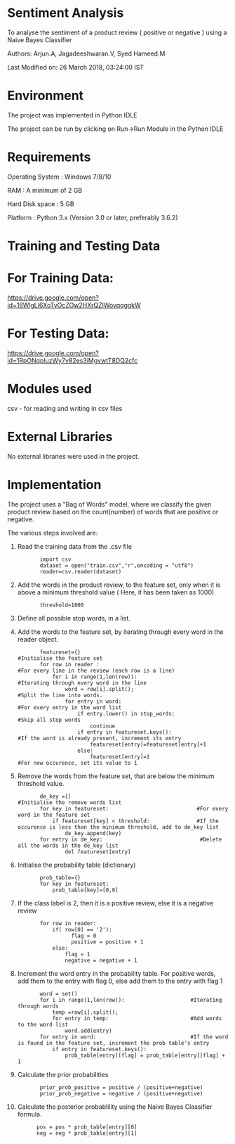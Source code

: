 # Sentiment Analysis
To analyse the sentiment of a product review ( positive or negative ) using a Naive Bayes Classifier

Authors: Arjun.A, Jagadeeshwaran.V, Syed Hameed.M

Last Modified on: 26 March 2018, 03:24:00 IST
# Environment
The project was implemented in Python IDLE

The project can be run by clicking on Run->Run Module in the Python IDLE
# Requirements
Operating System : Windows 7/8/10

RAM : A minimum of 2 GB

Hard Disk space : 5 GB 

Platform : Python 3.x (Version 3.0 or later, preferably 3.6.2) 
# Training and Testing Data
# For Training Data:
https://drive.google.com/open?id=16WlgLl6XoTvOcZOw2HXrQZlWovqqggkW

# For Testing Data:
https://drive.google.com/open?id=1RpONqpluzWy7v82es3iMgvwtT8DQ2cfc

# Modules used
csv - for reading and writing in csv files
# External Libraries
No external libraries were used in the project. 
# Implementation
The project uses a "Bag of Words" model, where we classify the given product review based on the count(number) of words that are positive or negative.

The various steps involved are:
1. Read the training data from the .csv file

              import csv
              dataset = open("train.csv","r",encoding = "utf8")
              reader=csv.reader(dataset)
2. Add the words in the product review, to the feature set, only when it is above a minimum threshold value ( Here, it has been taken as 1000).

              threshold=1000
3. Define all possible stop words, in a list.
4. Add the words to the feature set, by iterating through every word in the reader object.

              featureset={}                                                   #Initialise the feature set
              for row in reader :                                             #For every line in the review (each row is a line)
                  for i in range(1,len(row)):                                 #Iterating through every word in the line
                      word = row[i].split();                                  #Split the line into words.
                      for entry in word:                                      #For every entry in the word list
                          if entry.lower() in stop_words:                     #Skip all stop words
                              continue
                          if entry in featureset.keys():                      #If the word is already present, increment its entry
                              featureset[entry]=featureset[entry]+1
                          else:
                              featureset[entry]=1                             #For new occurence, set its value to 1
5. Remove the words from the feature set, that are below the minimum threshold value.

              de_key =[]                                        #Initialise the remove words list
              for key in featureset:                            #For every word in the feature set
                  if featureset[key] < threshold:               #If the occurence is less than the minimum threshold, add to de_key list 
                      de_key.append(key)
              for entry in de_key:                               #Delete all the words in the de_key list
                      del featureset[entry]
6. Initialise the probability table (dictionary)

              prob_table={}
              for key in featureset:
                  prob_table[key]=[0,0]
7. If the class label is 2, then it is a positive review, else it is a negative review

              for row in reader:
                  if( row[0] == '2'):
    	                flag = 0
    	                positive = positive + 1
                  else:
                      flag = 1
                      negative = negative + 1
8. Increment the word entry in the probability table. For positive words, add them to the entry with flag 0, else add them to the entry with flag 1 

              word = set()
              for i in range(1,len(row)):                     #Iterating through words
                  temp =row[i].split();
                  for entry in temp:                          #Add words to the word list
                      word.add(entry)
              for entry in word:                              #If the word is found in the feature set, increment the prob table's entry
                  if entry in featureset.keys():
                      prob_table[entry][flag] = prob_table[entry][flag] + 1
9. Calculate the prior probabilities

              prior_prob_positive = positive / (positive+negative)
              prior_prob_negative = negative / (positive+negative)
10. Calculate the posterior probablility using the Naive Bayes Classifier formula.

              pos = pos * prob_table[entry][0]           
              neg = neg * prob_table[entry][1]

